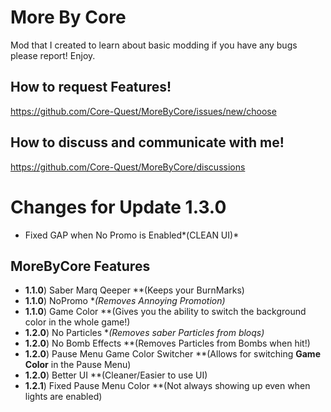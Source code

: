# More By Core

Mod that I created to learn about basic modding if you have any bugs please report! Enjoy.

## How to request Features!
https://github.com/Core-Quest/MoreByCore/issues/new/choose

## How to discuss and communicate with me!
https://github.com/Core-Quest/MoreByCore/discussions

# Changes for Update 1.3.0
*  Fixed GAP when No Promo is Enabled*(CLEAN UI)*

## MoreByCore Features
*  **1.1.0**) Saber Marq Qeeper **(Keeps your BurnMarks)
*  **1.1.0**) NoPromo **(Removes Annoying Promotion)*
*   **1.1.0**) Game Color **(Gives you the ability to switch the background color in the whole game!)
* **1.2.0**) No Particles **(Removes saber Particles from bloqs)*
*   **1.2.0**) No Bomb Effects **(Removes Particles from Bombs when hit!)
*   **1.2.0**) Pause Menu Game Color Switcher **(Allows for switching ****Game Color**** in the Pause Menu)
*   **1.2.0**) Better UI **(Cleaner/Easier to use UI)
*  **1.2.1**) Fixed Pause Menu Color **(Not always showing up even when lights are enabled)





